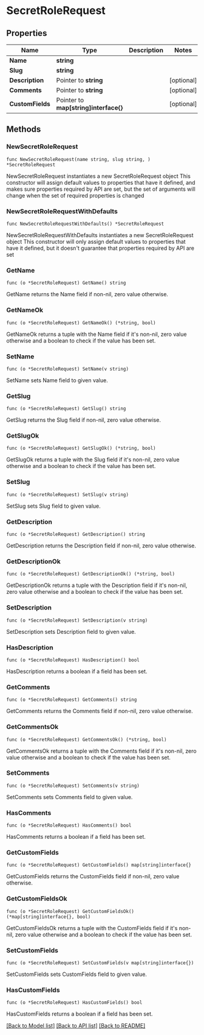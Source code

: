 # SecretRoleRequest

## Properties

Name | Type | Description | Notes
------------ | ------------- | ------------- | -------------
**Name** | **string** |  | 
**Slug** | **string** |  | 
**Description** | Pointer to **string** |  | [optional] 
**Comments** | Pointer to **string** |  | [optional] 
**CustomFields** | Pointer to **map[string]interface{}** |  | [optional] 

## Methods

### NewSecretRoleRequest

`func NewSecretRoleRequest(name string, slug string, ) *SecretRoleRequest`

NewSecretRoleRequest instantiates a new SecretRoleRequest object
This constructor will assign default values to properties that have it defined,
and makes sure properties required by API are set, but the set of arguments
will change when the set of required properties is changed

### NewSecretRoleRequestWithDefaults

`func NewSecretRoleRequestWithDefaults() *SecretRoleRequest`

NewSecretRoleRequestWithDefaults instantiates a new SecretRoleRequest object
This constructor will only assign default values to properties that have it defined,
but it doesn't guarantee that properties required by API are set

### GetName

`func (o *SecretRoleRequest) GetName() string`

GetName returns the Name field if non-nil, zero value otherwise.

### GetNameOk

`func (o *SecretRoleRequest) GetNameOk() (*string, bool)`

GetNameOk returns a tuple with the Name field if it's non-nil, zero value otherwise
and a boolean to check if the value has been set.

### SetName

`func (o *SecretRoleRequest) SetName(v string)`

SetName sets Name field to given value.


### GetSlug

`func (o *SecretRoleRequest) GetSlug() string`

GetSlug returns the Slug field if non-nil, zero value otherwise.

### GetSlugOk

`func (o *SecretRoleRequest) GetSlugOk() (*string, bool)`

GetSlugOk returns a tuple with the Slug field if it's non-nil, zero value otherwise
and a boolean to check if the value has been set.

### SetSlug

`func (o *SecretRoleRequest) SetSlug(v string)`

SetSlug sets Slug field to given value.


### GetDescription

`func (o *SecretRoleRequest) GetDescription() string`

GetDescription returns the Description field if non-nil, zero value otherwise.

### GetDescriptionOk

`func (o *SecretRoleRequest) GetDescriptionOk() (*string, bool)`

GetDescriptionOk returns a tuple with the Description field if it's non-nil, zero value otherwise
and a boolean to check if the value has been set.

### SetDescription

`func (o *SecretRoleRequest) SetDescription(v string)`

SetDescription sets Description field to given value.

### HasDescription

`func (o *SecretRoleRequest) HasDescription() bool`

HasDescription returns a boolean if a field has been set.

### GetComments

`func (o *SecretRoleRequest) GetComments() string`

GetComments returns the Comments field if non-nil, zero value otherwise.

### GetCommentsOk

`func (o *SecretRoleRequest) GetCommentsOk() (*string, bool)`

GetCommentsOk returns a tuple with the Comments field if it's non-nil, zero value otherwise
and a boolean to check if the value has been set.

### SetComments

`func (o *SecretRoleRequest) SetComments(v string)`

SetComments sets Comments field to given value.

### HasComments

`func (o *SecretRoleRequest) HasComments() bool`

HasComments returns a boolean if a field has been set.

### GetCustomFields

`func (o *SecretRoleRequest) GetCustomFields() map[string]interface{}`

GetCustomFields returns the CustomFields field if non-nil, zero value otherwise.

### GetCustomFieldsOk

`func (o *SecretRoleRequest) GetCustomFieldsOk() (*map[string]interface{}, bool)`

GetCustomFieldsOk returns a tuple with the CustomFields field if it's non-nil, zero value otherwise
and a boolean to check if the value has been set.

### SetCustomFields

`func (o *SecretRoleRequest) SetCustomFields(v map[string]interface{})`

SetCustomFields sets CustomFields field to given value.

### HasCustomFields

`func (o *SecretRoleRequest) HasCustomFields() bool`

HasCustomFields returns a boolean if a field has been set.


[[Back to Model list]](../README.md#documentation-for-models) [[Back to API list]](../README.md#documentation-for-api-endpoints) [[Back to README]](../README.md)


